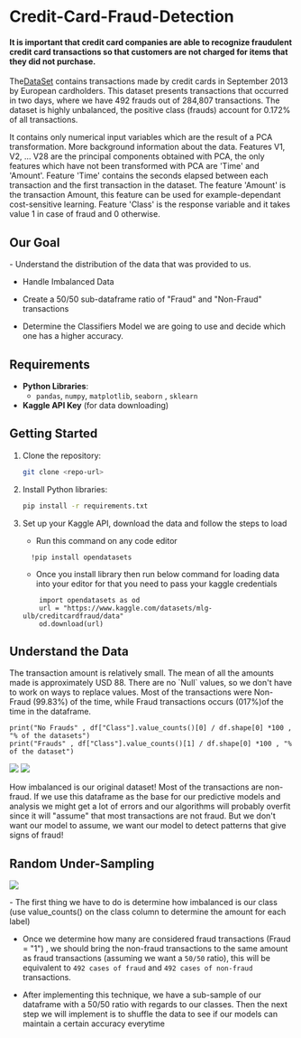 # Credit-Card-Fraud-Detection

<h4>
It is important that credit card companies are able to recognize fraudulent credit card transactions so that customers are not charged for items that they did not purchase.
</h4>

<p>
  The<a href= "https://www.kaggle.com/datasets/mlg-ulb/creditcardfraud">DataSet</a> contains transactions made by credit cards in September 2013 by European cardholders.
This dataset presents transactions that occurred in two days, where we have 492 frauds out of 284,807 transactions. The dataset is highly unbalanced, the positive class (frauds) account for 0.172% of all transactions.

It contains only numerical input variables which are the result of a PCA transformation.
More background information about the data. Features V1, V2, … V28 are the principal components obtained with PCA, the only features which have not been transformed with PCA are 'Time' and 'Amount'. Feature 'Time' contains the seconds elapsed between each transaction and the first transaction in the dataset. The feature 'Amount' is the transaction Amount, this feature can be used for example-dependant cost-sensitive learning. Feature 'Class' is the response variable and it takes value 1 in case of fraud and 0 otherwise.
</p>


## Our Goal

<p>
- Understand the  distribution of the  data that was provided to us.
  
- Handle Imbalanced Data

- Create a 50/50 sub-dataframe ratio of "Fraud" and "Non-Fraud" transactions

- Determine the Classifiers Model we are going to use and decide which one has a higher accuracy.
  
</p>

## Requirements

- **Python Libraries**:
  - `pandas`, `numpy`, `matplotlib`, `seaborn` , `sklearn`
- **Kaggle API Key** (for data downloading)

## Getting Started

1. Clone the repository:
   ```bash
   git clone <repo-url>
   ```
2. Install Python libraries:
   ```bash
   pip install -r requirements.txt
   ```
3. Set up your Kaggle API, download the data  and follow the steps to load
   
    - Run this command on any code editor

      
   ```
     !pip install opendatasets
   ```

   
    - Once you install library then run below command  for loading data into your editor for that you need to pass your kaggle credentials
      
   ```
       import opendatasets as od
       url = "https://www.kaggle.com/datasets/mlg-ulb/creditcardfraud/data"
       od.download(url)
   ```

## Understand the Data

<p>
  The transaction amount is relatively small. The mean of all the amounts made is approximately USD 88. There are no `Null` values, so we don't have to work on ways to replace values. Most of the transactions were Non-Fraud (99.83%) of the time, while Fraud transactions occurs (017%)of the time in the dataframe.
</p>


```
print("No Frauds" , df["Class"].value_counts()[0] / df.shape[0] *100 , "% of the datasets")
print("Frauds" , df["Class"].value_counts()[1] / df.shape[0] *100 , "% of the dataset")

```
<img src = "img1">

<img src = "img2">

<p>
  How imbalanced is our original dataset! Most of the transactions are non-fraud. If we use this dataframe as the base for our predictive models and analysis we might get a lot of errors and our algorithms will probably overfit since it will "assume" that most transactions are not fraud. But we don't want our model to assume, we want our model to detect patterns that give signs of fraud!
</p>



## Random Under-Sampling

<img src = "img2">

<p>
- The first thing we have to do is determine how imbalanced is our class (use value_counts() on the class column to determine the amount for each label)

- Once we determine how many  are considered fraud transactions (Fraud = "1") , we should bring the non-fraud transactions to the same amount as fraud transactions (assuming we want a `50/50` ratio), this will be equivalent to `492 cases of fraud` and `492 cases of non-fraud` transactions.
  
- After implementing this technique, we have a sub-sample of our dataframe with a 50/50 ratio with regards to our classes. Then the next step we will implement is to shuffle the data to see if our models can maintain a certain accuracy everytime
  
</p>
